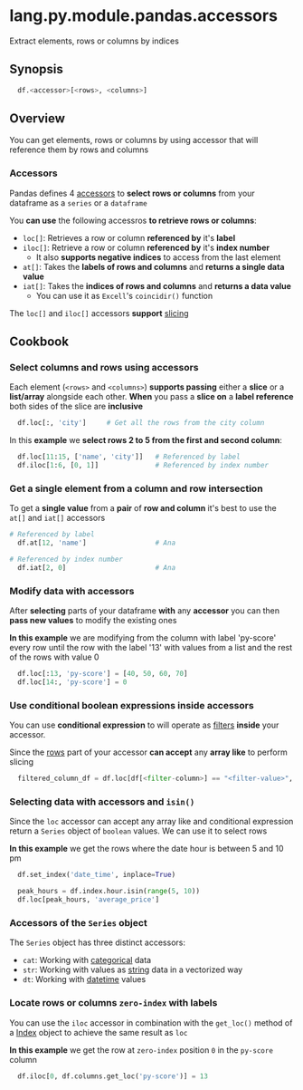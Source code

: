 # lang.py.module.pandas.accessors

Extract elements, rows or columns by indices

## Synopsis

```py
  df.<accessor>[<rows>, <columns>]
```

## Overview

You can get elements, rows or columns by using accessor that will reference
them by rows and columns

### Accessors

Pandas defines 4 [accessors](./unhs.md) to **select rows or columns** from your
dataframe as a `series` or a `dataframe`

You **can use** the following accessros **to retrieve rows or columns**:

- `loc[]`: Retrieves a row or column **referenced by** it's **label**
- `iloc[]`: Retrieve a row or column **referenced by** it's **index number**
  - It also **supports negative indices** to access from the last element
- `at[]`: Takes the **labels of rows and columns** and **returns a single data value**
- `iat[]`: Takes the **indices of rows and columns** and **returns a data value**
  - You can use it as `Excell`'s `coincidir()` function

The `loc[]` and `iloc[]` accessors **support** [slicing](./7cxo.md)

## Cookbook

### Select columns and rows using accessors

Each element (`<rows>` and `<columns>`) **supports passing** either a **slice** or
a **list/array** alongside each other. **When** you pass a **slice on** a **label
reference** both sides of the slice are **inclusive**

```py
  df.loc[:, 'city']     # Get all the rows from the city column
```

In this **example** we **select rows 2 to 5 from the first and second column**:

```py
  df.loc[11:15, ['name', 'city']]   # Referenced by label
  df.iloc[1:6, [0, 1]]              # Referenced by index number
```

### Get a single element from a column and row intersection

To get a **single value** from a **pair** of **row and column** it's best to
use the `at[]` and `iat[]` accessors

```py
# Referenced by label
  df.at[12, 'name']                 # Ana

# Referenced by index number
  df.iat[2, 0]                      # Ana
```

### Modify data with accessors

After **selecting** parts of your dataframe **with** any **accessor** you can
then **pass new values** to modify the existing ones

**In this example** we are modifying from the column with label 'py-score' every
row until the row with the label '13' with values from a list and the rest of
the rows with value 0

```py
  df.loc[:13, 'py-score'] = [40, 50, 60, 70]
  df.loc[14:, 'py-score'] = 0
```

### Use conditional boolean expressions inside accessors

You can use **conditional expression** to will operate as [filters](./niq3.md)
**inside** your accessor.

Since the [rows](./myvh.md) part of your accessor **can accept** any **array
like** to perform slicing

```py
  filtered_column_df = df.loc[df[<filter-column>] == "<filter-value>", "<accessed-column>"]
```

### Selecting data with accessors and `isin()`

Since the `loc` accessor can accept any array like and conditional expression
return a `Series` object of `boolean` values. We can use it to select rows

**In this example** we get the rows where the date hour is between 5 and 10 pm

```py
  df.set_index('date_time', inplace=True)

  peak_hours = df.index.hour.isin(range(5, 10))
  df.loc[peak_hours, 'average_price']
```

### Accessors of the `Series` object

The `Series` object has three distinct accessors:

- `cat`: Working with [categorical](./p1g8.md) data
- `str`: Working with values as [string](./m0jc.md) data in a vectorized way
- `dt`: Working with [datetime](./6e6x.md) values

### Locate rows or columns `zero-index` with labels

You can use the `iloc` accessor in combination with the `get_loc()` method of a
[Index](./271q.md) object to achieve the same result as `loc`

**In this example** we get the row at `zero-index` position `0` in the `py-score`
column

```py
  df.iloc[0, df.columns.get_loc('py-score')] = 13
```
